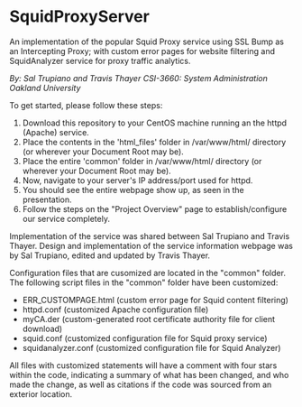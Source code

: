 # SquidProxyServer
An implementation of the popular Squid Proxy service using SSL Bump as an Intercepting Proxy; with custom error pages for website filtering and SquidAnalyzer service for proxy traffic analytics.

*By: Sal Trupiano and Travis Thayer*
*CSI-3660: System Administration*
*Oakland University*



To get started, please follow these steps:

  1) Download this repository to your CentOS machine running an the httpd (Apache) service.
  2) Place the contents in the 'html_files' folder in /var/www/html/ directory (or wherever your Document Root may be).
  3) Place the entire 'common' folder in /var/www/html/ directory (or wherever your Document Root may be).
  4) Now, navigate to your server's IP address/port used for httpd.
  5) You should see the entire webpage show up, as seen in the presentation.
  6) Follow the steps on the "Project Overview" page to establish/configure our service completely.

Implementation of the service was shared between Sal Trupiano and Travis Thayer.
Design and implementation of the service information webpage was by Sal Trupiano, edited and updated by Travis Thayer.

Configuration files that are cusomized are located in the "common" folder.
The following script files in the "common" folder have been customized:
- ERR_CUSTOMPAGE.html (custom error page for Squid content filtering)
- httpd.conf (customized Apache configuration file)
- myCA.der (custom-generated root certificate authority file for client download)
- squid.conf (customized configuration file for Squid proxy service)
- squidanalyzer.conf (customized configuration file for Squid Analyzer)

All files with customized statements will have a comment with four stars within the code, indicating a summary of what has been changed, and who made the change, as well as citations if the code was sourced from an exterior location.
